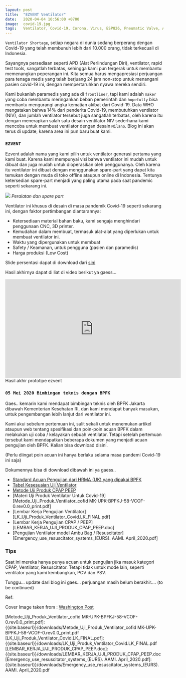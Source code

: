 ```yaml
---
layout: post
title:  "EZVENT Ventilator"
date:   2020-04-04 10:56:00 +0700
image:  covid-19.jpg
tags:   Ventilator, Covid-19, Corona, Virus, ESP826, Pneumatic Valve, Air Pressure Sensor  
---
```

`Ventilator Shortage`, setiap negara di dunia sedang berperang dengan Covid-19 yang telah membunuh lebih dari 10.000 orang, tidak terkecuali di Indonesia.

Sayangnya persediaan seperti APD (Alat Perlindungan Diri), ventilator, rapid test tools, sangatlah terbatas, sehingga kami pun tergerak untuk membantu memenangkan peperangan ini. Kita semua harus mengapresiasi perjuangan para tenaga medis yang telah berjuang 24 jam non-stop untuk menangani pasien covid-19 ini, dengan mempertaruhkan nyawa mereka sendiri.

Kami bukanlah paramedis yang ada di `frontliner`, tapi kami adalah `maker` yang coba membantu meringankan beban pemerintah dan `hopefully` bisa membantu mengurangi angka kematian akibat dari Covid-19. Data WHO mengatakan bahwa 14% dari penderita Covid-19, membutuhkan ventilator (NIV), dan jumlah ventilator tersebut juga sangatlah terbatas, oleh karena itu dengan menerapkan salah satu desain ventilator NIV sederhana kami mencoba untuk membuat ventilator dengan desain `Milano`. Blog ini akan terus di update, karena area ini pun baru buat kami.

### `EZVENT`

Ezvent adalah nama yang kami pilih untuk ventilator generasi pertama yang kami buat. Karena kami mempunyai visi bahwa ventilator ini mudah untuk dibuat dan juga mudah untuk dioperasikan oleh penggunanya.
Oleh karena itu ventilator ini dibuat dengan menggunakan spare-part yang dapat kita temukan dengan muda di toko offline ataupun online di Indonesia. Tentunya ketersedian spare-part menjadi yang paling utama pada
saat pandemic seperti sekarang ini.

![]({{site.baseurl}}/images/ezvent-1.jpg)
*Peralatan dan spare part*

Ventilator ini khusus di desain di masa pandemik Covid-19 seperti sekarang ini, dengan faktor pertimbangan diantarannya:
* Ketersediaan material bahan baku, kami sengaja menghindari penggunaan CNC, 3D printer.
* Kemudahan dalam membuat, termasuk alat-alat yang diperlukan untuk membuat ventilator ini.
* Waktu yang dipergunakan untuk membuat
* Safety / Keamanan, untuk pengguna (pasien dan paramedis)
* Harga produksi (Low Cost)

Slide persentasi dapat di download dari [sini][ezventgen1_pdf]

Hasil akhirnya dapat di liat di video berikut ya gaess...
<iframe width="560" height="315" src="https://www.youtube.com/embed/bI4hE684ntA" frameborder="0" allow="accelerometer; autoplay; encrypted-media; gyroscope; picture-in-picture" allowfullscreen></iframe>
Hasil akhir prototipe ezvent


### `05 Mei 2020 Bimbingan teknis dengan BPFK`

Gaes.. kemarin kami mendapat bimbingan teknis oleh BPFK Jakarta dibawah Kementerian Kesehatan RI,
dan kami mendapat banyak masukan, untuk pengembangan lebih lanjut dari ventilator ini. 

Kami akui sebelum pertemuan ini, sulit sekali untuk menemukan artikel ataupun web tentang spesifikasi dan poin-poin acuan BPFK dalam melakukan uji coba / kelayakan sebuah ventilator. Tetapi setelah pertemuan tersebut kami mendapatkan beberapa dokumen yang menjadi acuan pengujian oleh BPFK. Kalian bisa download disini.

(Perlu diingat poin acuan ini hanya berlaku selama masa pandemi Covid-19 ini saja)

Dokumennya bisa di download dibawah ini ya gaess..

* [Standard Acuan Pengujian dari HRMA (UK) yang dipakai BPFK][RMVS001_v3.1.pdf]
* [Tabel Kesesuaian Uji Ventilator][TABEL_KESUSUAIAN_UJI_VENTILATOR.pdf]
* [Metode Uji Produk CPAP PEEP][MK_UJI_PRODUK_MESIN_CPAP_PEEP.docx]
* [Materi Uji Produk Ventilator Untuk Covid-19][Metode_Uji_Produk_Ventilator_cofid MK-UPK-BPFKJ-58-VCOF-0.rev0.0_print.pdf]
* [Lembar Kerja Pengujian Ventilator][LK_Uji_Produk_Ventilator_Covid.LK_FINAL.pdf]
* [Lembar Kerja Pengujian CPAP / PEEP][LEMBAR_KERJA_UJI_PRODUK_CPAP_PEEP.doc]
* [Pengujian Ventilator model Ambu Bag / Resuscitator][Emergency_use_resuscitator_systems_(EURS). AAMI. April_2020.pdf]

### Tips
Saat ini mereka hanya punya acuan untuk pengujian jika masuk kategori CPAP, Ventilator, Resuscitator.
Tetapi tidak untuk mode lain, seperti ventilator yang kami kembangkan, PCV dan PSV.

Tunggu... update dari blog ini gaes... perjuangan masih belum berakhir.... (to be continued)



Ref:

Cover Image taken from : [Washington Post][washington_post]

[washington_post]:https://www.washingtonpost.com/graphics/2020/health/coronavirus-how-epidemics-spread-and-end/
[ezventgen1_pdf]:{{site.baseurl}}/downloads/EzventGen1.pdf
[RMVS001_v3.1.pdf]:{{site.baseurl}}/downloads/RMVS001_v3.1.pdf
[TABEL_KESUSUAIAN_UJI_VENTILATOR.pdf]:{{site.baseurl}}/downloads/TABEL_KESUSUAIAN_UJI_VENTILATOR.pdf
[MK_UJI_PRODUK_MESIN_CPAP_PEEP.docx]:{{site.baseurl}}/downloads/MK_UJI_PRODUK_MESIN_CPAP_PEEP.docx
[Metode_Uji_Produk_Ventilator_cofid MK-UPK-BPFKJ-58-VCOF-0.rev0.0_print.pdf]:{{site.baseurl}}/downloads/Metode_Uji_Produk_Ventilator_cofid MK-UPK-BPFKJ-58-VCOF-0.rev0.0_print.pdf
[LK_Uji_Produk_Ventilator_Covid.LK_FINAL.pdf]:{{site.baseurl}}/downloads/LK_Uji_Produk_Ventilator_Covid.LK_FINAL.pdf
[LEMBAR_KERJA_UJI_PRODUK_CPAP_PEEP.doc]:{{site.baseurl}}/downloads/LEMBAR_KERJA_UJI_PRODUK_CPAP_PEEP.doc
[Emergency_use_resuscitator_systems_(EURS). AAMI. April_2020.pdf]:{{site.baseurl}}/downloads/Emergency_use_resuscitator_systems_(EURS). AAMI. April_2020.pdf